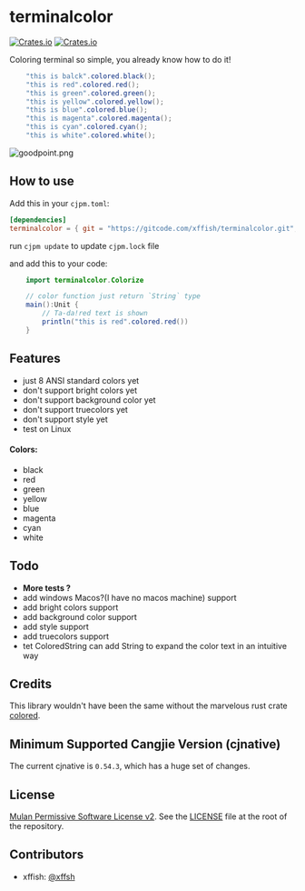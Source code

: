 # terminalcolor

[![Crates.io](https://img.shields.io/badge/terminalcolor-0.0.1-2A6FDD)](https://gitcode.com/xffish/terminalcolor/overview) [![Crates.io](https://img.shields.io/badge/license-MulanPSL2-3DA638)](https://gitcode.com/xffish/terminalcolor/blob/main/LICENSE)

Coloring terminal so simple, you already know how to do it!

```java
    "this is balck".colored.black();
    "this is red".colored.red();
    "this is green".colored.green();
    "this is yellow".colored.yellow();
    "this is blue".colored.blue();
    "this is magenta".colored.magenta();
    "this is cyan".colored.cyan();
    "this is white".colored.white();
```

![goodpoint.png](https://s2.loli.net/2024/07/16/rAZImUpJik1SVQ7.png)


## How to use

Add this in your `cjpm.toml`:

```toml
[dependencies]
terminalcolor = { git = "https://gitcode.com/xffish/terminalcolor.git", tag = "0.0.1" }
```
run `cjpm update` to update `cjpm.lock` file

and add this to your code:

```java
    import terminalcolor.Colorize

    // color function just return `String` type
    main():Unit {
        // Ta-da!red text is shown
        println("this is red".colored.red())
    }
```

## Features
- just 8 ANSI standard colors yet
- don't support bright colors yet
- don't support background color yet
- don't support truecolors yet
- don't support style yet
- test on Linux

#### Colors:

- black
- red
- green
- yellow
- blue
- magenta
- cyan
- white


## Todo

- **More tests ?**
- add windows Macos?(I have no macos machine) support
- add bright colors support
- add background color support
- add style support
- add truecolors support
- tet ColoredString can add String to expand the color text in an intuitive way

## Credits
This library wouldn't have been the same without the marvelous rust crate [colored](https://github.com/colored-rs/colored).


## Minimum Supported Cangjie Version (cjnative)
The current cjnative is `0.54.3`, which has a huge set of changes.

## License

[Mulan Permissive Software License v2](https://opensource.org/license/mulanpsl-2-0). See the
[LICENSE](https://gitcode.com/xffish/terminalcolor/blob/main/LICENSE) file at the
root of the repository.


## Contributors

- xffish: [@xffsh](https://gitcode.com/xffish)
